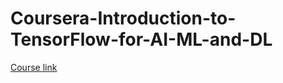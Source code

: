 # Coursera-Introduction-to-TensorFlow-for-AI-ML-and-DL
<a href="https://www.coursera.org/learn/introduction-tensorflow">Course link</a>
